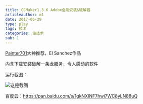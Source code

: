 ```yaml
---
title: CCMaker1.3.6 Adobe全能安装&破解器
articleauthor: m1
date: 2017-06-29
type: play
tags: 技术
categories: 浊技术
sub: 1
---
```


[Painter701](https://twitter.com/painter701)大神推荐，El Sanchez作品

内含下载安装破解一条龙服务，令人感动的软件

运行截图：

![这是截图](1.jpg)

百度云：<https://pan.baidu.com/s/1gkNXINF7hwi7WC8yLN88uQ>